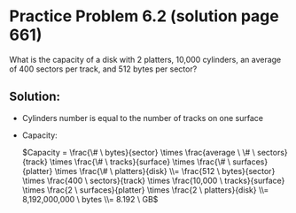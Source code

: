 # Practice Problem 6.2 (solution page 661)
What is the capacity of a disk with 2 platters, 10,000 cylinders, an average of 400 sectors per track, and 512 bytes per sector?

## Solution:

- Cylinders number is equal to the number of tracks on one surface

- Capacity:

    $Capacity =
        \frac{\# \ bytes}{sector} \times 
        \frac{average \ \# \ sectors}{track} \times 
        \frac{\# \ tracks}{surface} \times
        \frac{\# \ surfaces}{platter} \times
        \frac{\# \ platters}{disk}
    \\= \frac{512 \ bytes}{sector} \times 
        \frac{400 \ sectors}{track} \times 
        \frac{10,000 \ tracks}{surface} \times
        \frac{2 \ surfaces}{platter} \times
        \frac{2 \ platters}{disk}
    \\= 8,192,000,000 \ bytes
    \\= 8.192 \ GB$